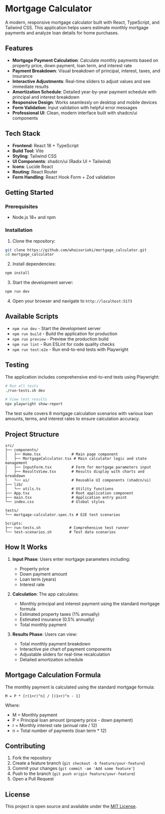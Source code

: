 # Mortgage Calculator

A modern, responsive mortgage calculator built with React, TypeScript, and Tailwind CSS. This application helps users estimate monthly mortgage payments and analyze loan details for home purchases.

## Features

- **Mortgage Payment Calculation**: Calculate monthly payments based on property price, down payment, loan term, and interest rate
- **Payment Breakdown**: Visual breakdown of principal, interest, taxes, and insurance
- **Interactive Adjustments**: Real-time sliders to adjust values and see immediate results
- **Amortization Schedule**: Detailed year-by-year payment schedule with principal and interest breakdown
- **Responsive Design**: Works seamlessly on desktop and mobile devices
- **Form Validation**: Input validation with helpful error messages
- **Professional UI**: Clean, modern interface built with shadcn/ui components

## Tech Stack

- **Frontend**: React 18 + TypeScript
- **Build Tool**: Vite
- **Styling**: Tailwind CSS
- **UI Components**: shadcn/ui (Radix UI + Tailwind)
- **Icons**: Lucide React
- **Routing**: React Router
- **Form Handling**: React Hook Form + Zod validation

## Getting Started

### Prerequisites

- Node.js 18+ and npm

### Installation

1. Clone the repository:
```bash
git clone https://github.com/whoisorioki/mortgage_calculator.git
cd mortgage_calculator
```

2. Install dependencies:
```bash
npm install
```

3. Start the development server:
```bash
npm run dev
```

4. Open your browser and navigate to `http://localhost:5173`

## Available Scripts

- `npm run dev` - Start the development server
- `npm run build` - Build the application for production
- `npm run preview` - Preview the production build
- `npm run lint` - Run ESLint for code quality checks
- `npm run test:e2e` - Run end-to-end tests with Playwright

## Testing

The application includes comprehensive end-to-end tests using Playwright:

```bash
# Run all tests
./run-tests.sh dev

# View test results
npx playwright show-report
```

The test suite covers 8 mortgage calculation scenarios with various loan amounts, terms, and interest rates to ensure calculation accuracy.

## Project Structure

```
src/
├── components/
│   ├── Home.tsx              # Main page component
│   ├── MortgageCalculator.tsx # Main calculator logic and state management
│   ├── InputForm.tsx         # Form for mortgage parameters input
│   ├── ResultsView.tsx       # Results display with charts and breakdown
│   └── ui/                   # Reusable UI components (shadcn/ui)
├── lib/
│   └── utils.ts              # Utility functions
├── App.tsx                   # Root application component
├── main.tsx                  # Application entry point
└── index.css                 # Global styles

tests/
└── mortgage-calculator.spec.ts # E2E test scenarios

Scripts:
├── run-tests.sh             # Comprehensive test runner
└── test-scenarios.sh        # Test data scenarios
```

## How It Works

1. **Input Phase**: Users enter mortgage parameters including:
   - Property price
   - Down payment amount
   - Loan term (years)
   - Interest rate

2. **Calculation**: The app calculates:
   - Monthly principal and interest payment using the standard mortgage formula
   - Estimated property taxes (1% annually)
   - Estimated insurance (0.5% annually)
   - Total monthly payment

3. **Results Phase**: Users can view:
   - Total monthly payment breakdown
   - Interactive pie chart of payment components
   - Adjustable sliders for real-time recalculation
   - Detailed amortization schedule

## Mortgage Calculation Formula

The monthly payment is calculated using the standard mortgage formula:

```
M = P * [r(1+r)^n] / [(1+r)^n - 1]
```

Where:
- M = Monthly payment
- P = Principal loan amount (property price - down payment)
- r = Monthly interest rate (annual rate / 12)
- n = Total number of payments (loan term * 12)

## Contributing

1. Fork the repository
2. Create a feature branch (`git checkout -b feature/your-feature`)
3. Commit your changes (`git commit -am 'Add some feature'`)
4. Push to the branch (`git push origin feature/your-feature`)
5. Open a Pull Request

## License

This project is open source and available under the [MIT License](LICENSE).
